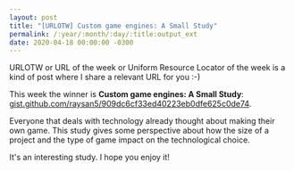 ```yaml
---
layout: post
title: "[URLOTW] Custom game engines: A Small Study"
permalink: /:year/:month/:day/:title:output_ext
date: 2020-04-18 00:00:00 -0300
---
```


<span class="bg-highlight">URLOTW</span> or URL of the week or Uniform Resource Locator of the week is a kind of post where I share a relevant URL for you :-)

This week the winner is **Custom game engines: A Small Study**:
[gist.github.com/raysan5/909dc6cf33ed40223eb0dfe625c0de74](https://gist.github.com/raysan5/909dc6cf33ed40223eb0dfe625c0de74).

Everyone that deals with technology already thought about making their own game. This study gives some perspective about how the size of a project and the type of game impact on the technological choice.

It's an interesting study. I hope you enjoy it!
